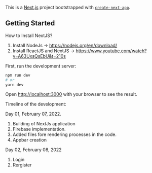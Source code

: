 This is a [Next.js](https://nextjs.org/) project bootstrapped with [`create-next-app`](https://github.com/vercel/next.js/tree/canary/packages/create-next-app).

## Getting Started


How to Install NextJS?
1. Install NodeJs -> https://nodejs.org/en/download/
2. Install ReactJS and NextJS -> https://www.youtube.com/watch?v=A63UxsQsEbU&t=210s

First, run the development server:

```bash
npm run dev
# or
yarn dev
```

Open [http://localhost:3000](http://localhost:3000) with your browser to see the result.

Timeline of the development:

Day 01, February 07, 2022.
1. Building of NextJs application
2. Firebase implementation.
3. Added files fore rendering processes in the code.
4. Appbar creation

Day 02, February 08, 2022
1. Login
2. Rergister
